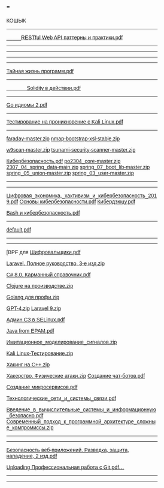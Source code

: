 
# -
КОШЫК
_____________________________________________________________________________
_____[RESTful Web API паттерны и практики.pdf](https://github.com/user-attachments/files/20273795/RESTful.Web.API.pdf)
________________________________________________
_____________________________________________________
______________________________________________________
________________________________________________________
[Тайная жизнь программ.pdf](https://github.com/user-attachments/files/20163849/default.pdf)

____________________________________________________________
_______[Solidity в действии.pdf](https://github.com/user-attachments/files/20028465/Solidity.pdf)
________________________________________________________________
[Go идиомы 2.pdf](https://github.com/user-attachments/files/19526374/Go.2.pdf)
______________________________________________________________________
[Тестирование на проникновение с Kali Linux.pdf](https://github.com/user-attachments/files/19725909/Kali.Linux.pdf)

______________________________________________________________________


[faraday-master.zip](https://github.com/user-attachments/files/16760639/faraday-master.zip)
[nmap-bootstrap-xsl-stable.zip](https://github.com/user-attachments/files/16760638/nmap-bootstrap-xsl-stable.zip)

[w9scan-master.zip](https://github.com/user-attachments/files/16760629/w9scan-master.zip)
[tsunami-security-scanner-master.zip](https://github.com/user-attachments/files/16760628/tsunami-security-scanner-master.zip)



[Кибербезопасность.pdf](https://github.com/user-attachments/files/16918589/default.pdf)
[po2304_core-master.zip](https://github.com/user-attachments/files/16760051/po2304_core-master.zip)
[2307_04_spring_data-main.zip](https://github.com/user-attachments/files/16760050/2307_04_spring_data-main.zip)
[spring_07_boot_lib-master.zip](https://github.com/user-attachments/files/16760049/spring_07_boot_lib-master.zip)
[spring_05_union-master.zip](https://github.com/user-attachments/files/16760048/spring_05_union-master.zip)
[spring_03_user-master.zip](https://github.com/user-attachments/files/16760047/spring_03_user-master.zip)

______________________________________________________________________________________________
____________________________________________________________________________________________
[Цифровая_экономика,_хактивизм_и_кибербезопасность_2019.pdf](https://github.com/user-attachments/files/16918581/_._._._._2019.pdf)
[Основы кибербезопасности.pdf](https://github.com/user-attachments/files/16918582/default.pdf)
[Кибердзюцу.pdf](https://github.com/user-attachments/files/16918587/default.pdf)

[Bash и кибербезопасность.pdf](https://github.com/user-attachments/files/16918643/Bash.pdf)

__________________________________________________________

[default.pdf](https://github.com/user-attachments/files/19249410/default.pdf)




___________________________________________________________________
________________________________________________________________

[BPF для [Шифровальщики.pdf](https://github.com/user-attachments/files/17043016/default.pdf)

[Laravel. Полное руководство, 3-е изд.zip](https://github.com/user-attachments/files/17042998/Laravel.3-.zip)

[C# 8.0. Карманный справочник.pdf](https://github.com/user-attachments/files/17042919/C.8.0.pdf)

[Clojure на производстве.zip](https://github.com/user-attachments/files/17042924/Clojure.zip)

[Golang для профи.zip](https://github.com/user-attachments/files/17042926/Golang.zip)

[GPT-4.zip](https://github.com/user-attachments/files/17042929/GPT-4.zip)
[Laravel 9.zip](https://github.com/user-attachments/files/17042988/Laravel.9.zip)

[Админ СЗ в SELinux.pdf](https://github.com/user-attachments/files/17043005/SELinux.pdf)

[Java from EPAM.pdf](https://github.com/user-attachments/files/17042983/Java.from.EPAM.pdf)

[Имитационное_моделирование_сигналов.zip](https://github.com/user-attachments/files/17043010/_._.zip)

[Kali Linux-Тестирование.zip](https://github.com/user-attachments/files/17042986/Kali.Linux-.zip)

[Хакинг на С++.zip](https://github.com/user-attachments/files/17043019/%2B%2B.zip)

[Хакерство. Физические атаки.zip](https://github.com/user-attachments/files/17043025/default.zip)
[Создание чат-ботов.pdf](https://github.com/user-attachments/files/17043037/-.pdf)

[Создание микросервисов.pdf](https://github.com/user-attachments/files/17043041/default.pdf)

[Технологические_сети_и_системы_связи.pdf](https://github.com/user-attachments/files/17043033/_._._._.pdf)

[Введение_в_вычислительные_системы_и_информационную_безопасно.pdf](https://github.com/user-attachments/files/16918591/_._._._._._.pdf)
[Современный_подход_к_программной_архитектуре_сложные_компромиссы.zip](https://github.com/user-attachments/files/17043046/_._._._._._.zip)


____________________________________________________________________
_________________________________________________________________


[Безопасность веб-приложений. Разведка, защита, нападение, 2 изд.pdf](https://github.com/user-attachments/files/17231762/-.2.pdf)

[Uploading Профессиональная работа с Git.pdf…]()


_______________________________________________
__________________________________________

<!DOCTYPE html>
<html lang="ru">
<head>
    <meta charset="UTF-8">
    <meta name="viewport" content="width=device-width, initial-scale=1.0">
    <title>MyApp - Крутое мобильное приложение</title>
    <link rel="stylesheet" href="https://cdnjs.cloudflare.com/ajax/libs/font-awesome/6.0.0/css/all.min.css">
    <style>
        * {
            margin: 0;
            padding: 0;
            box-sizing: border-box;
            font-family: 'Arial', sans-serif;
        }
        
        body {
            color: #333;
            line-height: 1.6;
        }
        
        .container {
            width: 100%;
            max-width: 1200px;
            margin: 0 auto;
            padding: 0 20px;
        }
        
        /* Шапка */
        header {
            background: linear-gradient(135deg, #6e8efb, #a777e3);
            color: white;
            padding: 20px 0;
            position: fixed;
            width: 100%;
            top: 0;
            z-index: 1000;
        }
        
        .header-container {
            display: flex;
            justify-content: space-between;
            align-items: center;
        }
        
        .logo {
            font-size: 24px;
            font-weight: bold;
        }
        
        .logo span {
            color: #ffeb3b;
        }
        
        nav ul {
            display: flex;
            list-style: none;
        }
        
        nav ul li {
            margin-left: 20px;
        }
        
        nav ul li a {
            color: white;
            text-decoration: none;
            font-weight: 500;
            transition: 0.3s;
        }
        
        nav ul li a:hover {
            color: #ffeb3b;
        }
        
        .mobile-menu {
            display: none;
            font-size: 24px;
            cursor: pointer;
        }
        
        /* Герой-секция */
        .hero {
            background: linear-gradient(135deg, #6e8efb, #a777e3);
            color: white;
            padding: 150px 0 80px;
            text-align: center;
        }
        
        .hero h1 {
            font-size: 2.5rem;
            margin-bottom: 20px;
        }
        
        .hero p {
            font-size: 1.2rem;
            max-width: 700px;
            margin: 0 auto 30px;
        }
        
        .cta-button {
            display: inline-block;
            background-color: #ffeb3b;
            color: #333;
            padding: 12px 30px;
            border-radius: 30px;
            text-decoration: none;
            font-weight: bold;
            font-size: 1.1rem;
            transition: 0.3s;
            margin: 0 10px 20px;
        }
        
        .cta-button:hover {
            transform: translateY(-3px);
            box-shadow: 0 10px 20px rgba(0,0,0,0.2);
        }
        
        .app-screenshot {
            max-width: 300px;
            margin: 40px auto 0;
            display: block;
            border-radius: 20px;
            box-shadow: 0 15px 30px rgba(0,0,0,0.3);
        }
        
        /* О приложении */
        .about {
            padding: 80px 0;
            text-align: center;
        }
        
        .section-title {
            font-size: 2rem;
            margin-bottom: 50px;
            position: relative;
            display: inline-block;
        }
        
        .section-title:after {
            content: '';
            position: absolute;
            width: 50px;
            height: 3px;
            background: #6e8efb;
            bottom: -10px;
            left: 50%;
            transform: translateX(-50%);
        }
        
        .features {
            display: flex;
            flex-wrap: wrap;
            justify-content: center;
            gap: 30px;
            margin-top: 50px;
        }
        
        .feature {
            flex: 1 1 300px;
            max-width: 350px;
            padding: 30px;
            border-radius: 10px;
            box-shadow: 0 5px 15px rgba(0,0,0,0.1);
            transition: 0.3s;
        }
        
        .feature:hover {
            transform: translateY(-10px);
            box-shadow: 0 15px 30px rgba(0,0,0,0.2);
        }
        
        .feature-icon {
            font-size: 40px;
            color: #6e8efb;
            margin-bottom: 20px;
        }
        
        .feature h3 {
            margin-bottom: 15px;
            font-size: 1.3rem;
        }
        
        /* Демонстрация */
        .demo {
            background-color: #f9f9f9;
            padding: 80px 0;
            text-align: center;
        }
        
        .video-container {
            max-width: 800px;
            margin: 0 auto;
            border-radius: 10px;
            overflow: hidden;
            box-shadow: 0 15px 30px rgba(0,0,0,0.2);
        }
        
        .video-container iframe {
            width: 100%;
            height: 450px;
            border: none;
        }
        
        /* Галерея */
        .gallery {
            padding: 80px 0;
            text-align: center;
        }
        
        .screenshots {
            display: flex;
            flex-wrap: wrap;
            justify-content: center;
            gap: 20px;
            margin-top: 50px;
        }
        
        .screenshot {
            flex: 1 1 200px;
            max-width: 250px;
            border-radius: 10px;
            box-shadow: 0 5px 15px rgba(0,0,0,0.1);
            transition: 0.3s;
            cursor: pointer;
        }
        
        .screenshot:hover {
            transform: scale(1.05);
        }
        
        /* Отзывы */
        .testimonials {
            background-color: #f9f9f9;
            padding: 80px 0;
            text-align: center;
        }
        
        .reviews {
            display: flex;
            flex-wrap: wrap;
            justify-content: center;
            gap: 30px;
            margin-top: 50px;
        }
        
        .review {
            flex: 1 1 300px;
            max-width: 350px;
            padding: 30px;
            background: white;
            border-radius: 10px;
            box-shadow: 0 5px 15px rgba(0,0,0,0.1);
        }
        
        .reviewer {
            display: flex;
            align-items: center;
            margin-top: 20px;
        }
        
        .reviewer img {
            width: 50px;
            height: 50px;
            border-radius: 50%;
            object-fit: cover;
            margin-right: 15px;
        }
        
        /* Форма обратной связи */
        .contact {
            padding: 80px 0;
            text-align: center;
        }
        
        .contact-form {
            max-width: 600px;
            margin: 50px auto 0;
            padding: 30px;
            background: white;
            border-radius: 10px;
            box-shadow: 0 5px 15px rgba(0,0,0,0.1);
        }
        
        .form-group {
            margin-bottom: 20px;
            text-align: left;
        }
        
        .form-group label {
            display: block;
            margin-bottom: 5px;
            font-weight: 500;
        }
        
        .form-group input,
        .form-group textarea {
            width: 100%;
            padding: 12px;
            border: 1px solid #ddd;
            border-radius: 5px;
            font-size: 16px;
        }
        
        .form-group textarea {
            height: 150px;
            resize: vertical;
        }
        
        .submit-btn {
            background: linear-gradient(135deg, #6e8efb, #a777e3);
            color: white;
            border: none;
            padding: 12px 30px;
            border-radius: 30px;
            font-size: 1.1rem;
            font-weight: bold;
            cursor: pointer;
            transition: 0.3s;
        }
        
        .submit-btn:hover {
            transform: translateY(-3px);
            box-shadow: 0 10px 20px rgba(0,0,0,0.2);
        }
        
        /* Футер */
        footer {
            background: #333;
            color: white;
            padding: 50px 0 20px;
            text-align: center;
        }
        
        .footer-content {
            display: flex;
            flex-wrap: wrap;
            justify-content: space-around;
            margin-bottom: 30px;
        }
        
        .footer-section {
            flex: 1 1 300px;
            max-width: 350px;
            margin-bottom: 30px;
        }
        
        .footer-section h3 {
            margin-bottom: 20px;
            font-size: 1.3rem;
        }
        
        .social-icons {
            display: flex;
            justify-content: center;
            gap: 15px;
            margin-top: 20px;
        }
        
        .social-icons a {
            color: white;
            font-size: 20px;
            transition: 0.3s;
        }
        
        .social-icons a:hover {
            color: #6e8efb;
        }
        
        .copyright {
            border-top: 1px solid #444;
            padding-top: 20px;
            font-size: 0.9rem;
            color: #aaa;
        }
        
        /* Адаптивность */
        @media (max-width: 768px) {
            nav ul {
                display: none;
            }
            
            .mobile-menu {
                display: block;
            }
            
            .hero h1 {
                font-size: 2rem;
            }
            
            .hero p {
                font-size: 1rem;
            }
            
            .video-container iframe {
                height: 300px;
            }
        }
    </style>
</head>
<body>
    <!-- Шапка -->
    <header>
        <div class="container header-container">
            <div class="logo">My<span>App</span></div>
            <nav>
                <ul>
                    <li><a href="#about">О приложении</a></li>
                    <li><a href="#features">Преимущества</a></li>
                    <li><a href="#demo">Демо</a></li>
                    <li><a href="#gallery">Галерея</a></li>
                    <li><a href="#contact">Контакты</a></li>
                </ul>
            </nav>
            <div class="mobile-menu">
                <i class="fas fa-bars"></i>
            </div>
        </div>
    </header>

    <!-- Герой-секция -->
    <section class="hero">
        <div class="container">
            <h1>Мощное приложение для вашего бизнеса</h1>
            <p>Инновационное решение, которое поможет вам достигать большего каждый день. Просто, удобно, эффективно.</p>
            <a href="#" class="cta-button">Скачать сейчас</a>
            <a href="#" class="cta-button">Узнать больше</a>
            <img src="https://via.placeholder.com/300x600" alt="Скриншот приложения" class="app-screenshot">
        </div>
    </section>

    <!-- О приложении -->
    <section id="about" class="about">
        <div class="container">
            <h2 class="section-title">О нашем приложении</h2>
            <p>MyApp - это современное решение для управления вашими задачами, проектами и временем. Мы объединили все необходимые инструменты в одном удобном интерфейсе, чтобы вы могли сосредоточиться на действительно важных вещах.</p>
            
            <div class="features" id="features">
                <div class="feature">
                    <div class="feature-icon">
                        <i class="fas fa-bolt"></i>
                    </div>
                    <h3>Быстро</h3>
                    <p>Оптимизированный интерфейс и алгоритмы позволяют работать без задержек даже на слабых устройствах.</p>
                </div>
                
                <div class="feature">
                    <div class="feature-icon">
                        <i class="fas fa-lock"></i>
                    </div>
                    <h3>Безопасно</h3>
                    <p>Все ваши данные надежно защищены с помощью современного шифрования и регулярных обновлений.</p>
                </div>
                
                <div class="feature">
                    <div class="feature-icon">
                        <i class="fas fa-sync-alt"></i>
                    </div>
                    <h3>Синхронизация</h3>
                    <p>Работайте на нескольких устройствах одновременно - все изменения синхронизируются в реальном времени.</p>
                </div>
            </div>
        </div>
    </section>

    <!-- Демонстрация -->
    <section id="demo" class="demo">
        <div class="container">
            <h2 class="section-title">Как это работает</h2>
            <p>Посмотрите наше короткое видео, чтобы увидеть все возможности приложения в действии.</p>
            
            <div class="video-container">
                <iframe src="https://www.youtube.com/embed/dQw4w9WgXcQ" frameborder="0" allow="accelerometer; autoplay; clipboard-write; encrypted-media; gyroscope; picture-in-picture" allowfullscreen></iframe>
            </div>
        </div>
    </section>

    <!-- Галерея -->
    <section id="gallery" class="gallery">
        <div class="container">
            <h2 class="section-title">Галерея</h2>
            <p>Взгляните на интерфейс нашего приложения</p>
            
            <div class="screenshots">
                <img src="https://via.placeholder.com/250x500" alt="Скриншот 1" class="screenshot">
                <img src="https://via.placeholder.com/250x500" alt="Скриншот 2" class="screenshot">
                <img src="https://via.placeholder.com/250x500" alt="Скриншот 3" class="screenshot">
                <img src="https://via.placeholder.com/250x500" alt="Скриншот 4" class="screenshot">
            </div>
        </div>
    </section>

    <!-- Отзывы -->
    <section class="testimonials">
        <div class="container">
            <h2 class="section-title">Отзывы пользователей</h2>
            <p>Что говорят о нас наши клиенты</p>
            
            <div class="reviews">
                <div class="review">
                    <p>"Это приложение полностью изменило мой подход к работе. Теперь я успеваю в 2 раза больше за меньшее время!"</p>
                    <div class="reviewer">
                        <img src="https://randomuser.me/api/portraits/women/32.jpg" alt="Анна К.">
                        <div>
                            <h4>Анна К.</h4>
                            <p>Менеджер проектов</p>
                        </div>
                    </div>
                </div>
                
                <div class="review">
                    <p>"Простота использования и мощные функции - идеальное сочетание. Рекомендую всем предпринимателям."</p>
                    <div class="reviewer">
                        <img src="https://randomuser.me/api/portraits/men/45.jpg" alt="Иван П.">
                        <div>
                            <h4>Иван П.</h4>
                            <p>Владелец бизнеса</p>
                        </div>
                    </div>
                </div>
                
                <div class="review">
                    <p>"Лучшее приложение в своей категории. Техподдержка отвечает мгновенно, обновления выходят регулярно."</p>
                    <div class="reviewer">
                        <img src="https://randomuser.me/api/portraits/women/68.jpg" alt="Елена С.">
                        <div>
                            <h4>Елена С.</h4>
                            <p>Фрилансер</p>
                        </div>
                    </div>
                </div>
            </div>
        </div>
    </section>

    <!-- Форма обратной связи -->
    <section id="contact" class="contact">
        <div class="container">
            <h2 class="section-title">Свяжитесь с нами</h2>
            <p>Есть вопросы? Напишите нам, и мы обязательно ответим!</p>
            
            <form class="contact-form">
                <div class="form-group">
                    <label for="name">Ваше имя</label>
                    <input type="text" id="name" name="name" required>
                </div>
                
                <div class="form-group">
                    <label for="email">Email</label>
                    <input type="email" id="email" name="email" required>
                </div>
                
                <div class="form-group">
                    <label for="message">Сообщение</label>
                    <textarea id="message" name="message" required></textarea>
                </div>
                
                <button type="submit" class="submit-btn">Отправить</button>
            </form>
        </div>
    </section>

    <!-- Футер -->
    <footer>
        <div class="container">
            <div class="footer-content">
                <div class="footer-section">
                    <h3>MyApp</h3>
                    <p>Инновационное решение для вашего бизнеса и повседневных задач. Простота и эффективность в одном приложении.</p>
                </div>
                
                <div class="footer-section">
                    <h3>Контакты</h3>
                    <p><i class="fas fa-envelope"></i> info@myapp.com</p>
                    <p><i class="fas fa-phone"></i> +7 (123) 456-78-90</p>
                    <p><i class="fas fa-map-marker-alt"></i> Москва, ул. Примерная, 123</p>
                </div>
                
                <div class="footer-section">
                    <h3>Социальные сети</h3>
                    <div class="social-icons">
                        <a href="#"><i class="fab fa-vk"></i></a>
                        <a href="#"><i class="fab fa-telegram"></i></a>
                        <a href="#"><i class="fab fa-instagram"></i></a>
                        <a href="#"><i class="fab fa-youtube"></i></a>
                    </div>
                </div>
            </div>
            
            <div class="copyright">
                <p>&copy; 2023 MyApp. Все права защищены.</p>
            </div>
        </div>
    </footer>

    <script>
        // Мобильное меню
        document.querySelector('.mobile-menu').addEventListener('click', function() {
            document.querySelector('nav ul').style.display = 
                document.querySelector('nav ul').style.display === 'flex' ? 'none' : 'flex';
        });
        
        // Плавная прокрутка
        document.querySelectorAll('a[href^="#"]').forEach(anchor => {
            anchor.addEventListener('click', function (e) {
                e.preventDefault();
                
                document.querySelector(this.getAttribute('href')).scrollIntoView({
                    behavior: 'smooth'
                });
                
                // Скрываем меню после клика на мобильном устройстве
                if (window.innerWidth <= 768) {
                    document.querySelector('nav ul').style.display = 'none';
                }
            });
        });
    </script>
</body>
</html>
































